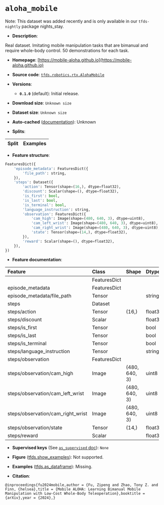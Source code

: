 <div itemscope itemtype="http://schema.org/Dataset">
  <div itemscope itemprop="includedInDataCatalog" itemtype="http://schema.org/DataCatalog">
    <meta itemprop="name" content="TensorFlow Datasets" />
  </div>
  <meta itemprop="name" content="aloha_mobile" />
  <meta itemprop="description" content="Real dataset. Imitating mobile manipulation tasks that are bimanual and require whole-body control.  50 demonstrations for each task.&#10;&#10;To use this dataset:&#10;&#10;```python&#10;import tensorflow_datasets as tfds&#10;&#10;ds = tfds.load(&#x27;aloha_mobile&#x27;, split=&#x27;train&#x27;)&#10;for ex in ds.take(4):&#10;  print(ex)&#10;```&#10;&#10;See [the guide](https://www.tensorflow.org/datasets/overview) for more&#10;informations on [tensorflow_datasets](https://www.tensorflow.org/datasets).&#10;&#10;" />
  <meta itemprop="url" content="https://www.tensorflow.org/datasets/catalog/aloha_mobile" />
  <meta itemprop="sameAs" content="https://mobile-aloha.github.io" />
  <meta itemprop="citation" content="@inproceedings{fu2024mobile,author = {Fu, Zipeng and Zhao, Tony Z. and Finn, Chelsea},title = {Mobile ALOHA: Learning Bimanual Mobile Manipulation with Low-Cost Whole-Body Teleoperation},booktitle = {arXiv},year = {2024},}" />
</div>

# `aloha_mobile`


Note: This dataset was added recently and is only available in our
`tfds-nightly` package
<span class="material-icons" title="Available only in the tfds-nightly package">nights_stay</span>.

*   **Description**:

Real dataset. Imitating mobile manipulation tasks that are bimanual and require
whole-body control. 50 demonstrations for each task.

*   **Homepage**:
    [https://mobile-aloha.github.io](https://mobile-aloha.github.io)

*   **Source code**:
    [`tfds.robotics.rtx.AlohaMobile`](https://github.com/tensorflow/datasets/tree/master/tensorflow_datasets/robotics/rtx/rtx.py)

*   **Versions**:

    *   **`0.1.0`** (default): Initial release.

*   **Download size**: `Unknown size`

*   **Dataset size**: `Unknown size`

*   **Auto-cached**
    ([documentation](https://www.tensorflow.org/datasets/performances#auto-caching)):
    Unknown

*   **Splits**:

Split | Examples
:---- | -------:

*   **Feature structure**:

```python
FeaturesDict({
    'episode_metadata': FeaturesDict({
        'file_path': string,
    }),
    'steps': Dataset({
        'action': Tensor(shape=(16,), dtype=float32),
        'discount': Scalar(shape=(), dtype=float32),
        'is_first': bool,
        'is_last': bool,
        'is_terminal': bool,
        'language_instruction': string,
        'observation': FeaturesDict({
            'cam_high': Image(shape=(480, 640, 3), dtype=uint8),
            'cam_left_wrist': Image(shape=(480, 640, 3), dtype=uint8),
            'cam_right_wrist': Image(shape=(480, 640, 3), dtype=uint8),
            'state': Tensor(shape=(14,), dtype=float32),
        }),
        'reward': Scalar(shape=(), dtype=float32),
    }),
})
```

*   **Feature documentation**:

Feature                           | Class        | Shape         | Dtype   | Description
:-------------------------------- | :----------- | :------------ | :------ | :----------
                                  | FeaturesDict |               |         |
episode_metadata                  | FeaturesDict |               |         |
episode_metadata/file_path        | Tensor       |               | string  |
steps                             | Dataset      |               |         |
steps/action                      | Tensor       | (16,)         | float32 |
steps/discount                    | Scalar       |               | float32 |
steps/is_first                    | Tensor       |               | bool    |
steps/is_last                     | Tensor       |               | bool    |
steps/is_terminal                 | Tensor       |               | bool    |
steps/language_instruction        | Tensor       |               | string  |
steps/observation                 | FeaturesDict |               |         |
steps/observation/cam_high        | Image        | (480, 640, 3) | uint8   |
steps/observation/cam_left_wrist  | Image        | (480, 640, 3) | uint8   |
steps/observation/cam_right_wrist | Image        | (480, 640, 3) | uint8   |
steps/observation/state           | Tensor       | (14,)         | float32 |
steps/reward                      | Scalar       |               | float32 |

*   **Supervised keys** (See
    [`as_supervised` doc](https://www.tensorflow.org/datasets/api_docs/python/tfds/load#args)):
    `None`

*   **Figure**
    ([tfds.show_examples](https://www.tensorflow.org/datasets/api_docs/python/tfds/visualization/show_examples)):
    Not supported.

*   **Examples**
    ([tfds.as_dataframe](https://www.tensorflow.org/datasets/api_docs/python/tfds/as_dataframe)):
    Missing.

*   **Citation**:

```
@inproceedings{fu2024mobile,author = {Fu, Zipeng and Zhao, Tony Z. and Finn, Chelsea},title = {Mobile ALOHA: Learning Bimanual Mobile Manipulation with Low-Cost Whole-Body Teleoperation},booktitle = {arXiv},year = {2024},}
```

